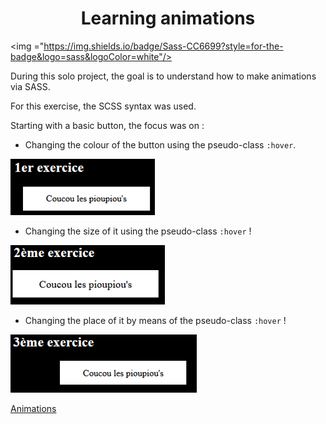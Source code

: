 <h1 align="center"> Learning animations </h1>

<p align="center">

<img ="https://img.shields.io/badge/Sass-CC6699?style=for-the-badge&logo=sass&logoColor=white"/>
 
</p>

During this solo project, the goal is to understand how to make animations via SASS. 

For this exercise, the SCSS syntax was used. 

Starting with a basic button, the focus was on : 

- Changing the colour of the button using the pseudo-class `:hover`.

![exercice1](assets/img/exo1.png)

- Changing the size of it using the pseudo-class `:hover` !

![exercice2](assets/img/exo2.png)

- Changing the place of it by means of the pseudo-class `:hover` !

![exercice3](assets/img/exo3.png)

[Animations](https://calcagnoloic.github.io/learning-animation/)
